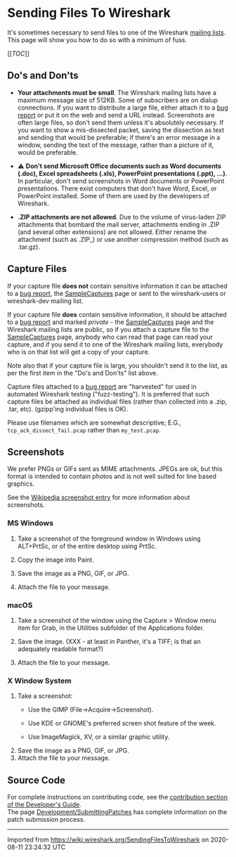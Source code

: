 # Sending Files To Wireshark

It's sometimes necessary to send files to one of the Wireshark [mailing lists](http://www.wireshark.org/lists/). This page will show you how to do so with a minimum of fuss.

[[_TOC_]]

## Do's and Don'ts

  - **Your attachments must be small**. The Wireshark mailing lists have a maximum message size of 512KB. Some of subscribers are on dialup connections. If you want to distribute a large file, either attach it to a [bug report](/ReportingBugs) or put it on the web and send a URL instead. Screenshots are often large files, so don't send them unless it's absolutely necessary. If you want to show a mis-dissected packet, saving the dissection as text and sending that would be preferable; if there's an error message in a window, sending the text of the message, rather than a picture of it, would be preferable.

  - :warning: **Don't send Microsoft Office documents such as Word documents (.doc), Excel spreadsheets (.xls), PowerPoint presentations (.ppt), ...)**. In particular, don't send screenshots in Word documents or PowerPoint presentations. There exist computers that don't have Word, Excel, or PowerPoint installed. Some of them are used by the developers of Wireshark.

  - **.ZIP attachments are not allowed**. Due to the volume of virus-laden ZIP attachments that bombard the mail server, attachments ending in .ZIP (and several other extensions) are not allowed. Either rename the attachment (such as .ZIP\_) or use another compression method (such as .tar.gz).

## Capture Files

If your capture file **does not** contain sensitive information it can be attached to a [bug report](/ReportingBugs), the [SampleCaptures](/SampleCaptures) page or sent to the wireshark-users or wireshark-dev mailing list.

If your capture file **does** contain sensitive information, it should be attached to a [bug report](/ReportingBugs) and marked *private* - the [SampleCaptures](/SampleCaptures) page and the Wireshark mailing lists are public, so if you attach a capture file to the [SampleCaptures](/SampleCaptures) page, anybody who can read that page can read your capture, and if you send it to one of the Wireshark mailing lists, everybody who is on that list will get a copy of your capture.

Note also that if your capture file is large, you shouldn't send it to the list, as per the first item in the "Do's and Don'ts" list above.

Capture files attached to a [bug report](/ReportingBugs) are "harvested" for used in automated Wireshark testing ("fuzz-testing"). It is preferred that such capture files be attached as individual files (rather than collected into a .zip, .tar, etc). (gzipp'ing individual files is OK).

Please use filenames which are somewhat descriptive; E.G., `tcp_ack_dissect_fail.pcap` rather than `my_test.pcap`.

## Screenshots

We prefer PNGs or GIFs sent as MIME attachments. JPEGs are ok, but this format is intended to contain photos and is not well suited for line based graphics.

See the [Wikipedia screenshot entry](http://en.wikipedia.org/wiki/Screenshot) for more information about screenshots.

### MS Windows

1.  Take a screenshot of the foreground window in Windows using ALT+PrtSc, or of the entire desktop using PrtSc.

2.  Copy the image into Paint.

3.  Save the image as a PNG, GIF, or JPG.

4.  Attach the file to your message.

### macOS

1.  Take a screenshot of the window using the Capture \> Window menu item for Grab, in the Utilities subfolder of the Applications folder.

2.  Save the image. (XXX - at least in Panther, it's a TIFF; is that an adequately readable format?)

3.  Attach the file to your message.

### X Window System

1.  Take a screenshot:
      - Use the GIMP (File-\>Acquire-\>Screenshot).
    
      - Use KDE or GNOME's preferred screen shot feature of the week.
    
      - Use ImageMagick, XV, or a similar graphic utility.
2.  Save the image as a PNG, GIF, or JPG.
3.  Attach the file to your message.

## Source Code

For complete instructions on contributing code, see the [contribution section of the Developer's Guide](https://www.wireshark.org/docs/wsdg_html_chunked/ChSrcContribute.html).  
The page [Development/SubmittingPatches](/Development/SubmittingPatches) has complete information on the patch submission process.

---

Imported from https://wiki.wireshark.org/SendingFilesToWireshark on 2020-08-11 23:24:32 UTC
